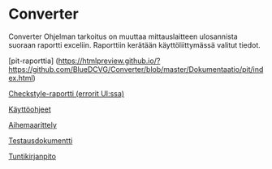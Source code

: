 # Converter
Converter
Ohjelman tarkoitus on muuttaa mittauslaitteen ulosannista suoraan raportti exceliin. Raporttiin kerätään käyttöliittymässä valitut tiedot. 

[pit-raporttia] (https://htmlpreview.github.io/?https://github.com/BlueDCVG/Converter/blob/master/Dokumentaatio/pit/index.html)

[Checkstyle-raportti (errorit UI:ssa)](https://htmlpreview.github.io/?https://github.com/BlueDCVG/Converter/blob/master/Dokumentaatio/Checkstyle/checkstyle.html)

[Käyttöohjeet](https://github.com/BlueDCVG/Converter/blob/master/Dokumentaatio/K%C3%A4ytt%C3%B6ohjeet.md)

[Aihemaarittely](https://github.com/BlueDCVG/Converter/blob/master/Dokumentaatio/Aihemaarittely_converter.md)

[Testausdokumentti](https://github.com/BlueDCVG/Converter/blob/master/Dokumentaatio/Testausdokumentti.md)

[Tuntikirjanpito](https://github.com/BlueDCVG/Converter/blob/master/Dokumentaatio/Tuntikirjanpito.md)
